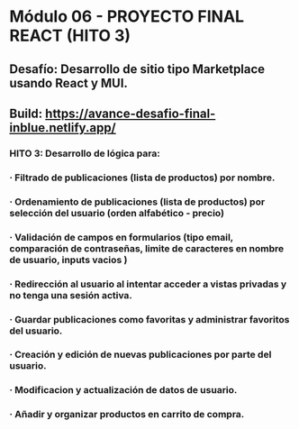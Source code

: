 
# Módulo 06 - PROYECTO FINAL REACT (HITO 3)
## Desafío: Desarrollo de sitio tipo Marketplace usando React y MUI.
## Build: https://avance-desafio-final-inblue.netlify.app/
### HITO 3: Desarrollo de lógica para:
### ·  Filtrado de publicaciones (lista de productos) por nombre.
### ·  Ordenamiento de publicaciones (lista de productos) por selección del usuario (orden alfabético - precio)
### ·  Validación de campos en formularios (tipo email, comparación de contraseñas, limite de caracteres en nombre de usuario, inputs vacios )
### ·  Redirección al usuario al intentar acceder a vistas privadas y no tenga una sesión activa.
### ·  Guardar publicaciones como favoritas y administrar favoritos del usuario.
### ·  Creación y edición de nuevas publicaciones por parte del usuario.
### ·  Modificacion y actualización de datos de usuario.
### ·  Añadir y organizar productos en carrito de compra.

